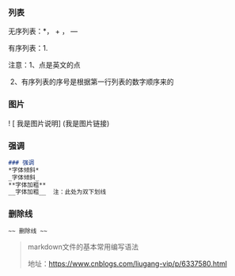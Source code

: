 ### 列表

 无序列表：*， + ， — 

 有序列表：1.  

  注意：1、点是英文的点 

​	     2、有序列表的序号是根据第一行列表的数字顺序来的

### 图片

 ! [ 我是图片说明] (我是图片链接)



### 强调

```markdown
### 强调
*字体倾斜*
_字体倾斜_
**字体加粗**
__字体加粗__  注：此处为双下划线 
```



### 删除线

```markdown
~~ 删除线 ~~ 
```





> markdown文件的基本常用编写语法
>
> 地址：https://www.cnblogs.com/liugang-vip/p/6337580.html





